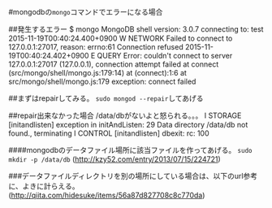 #mongodbの`mongo`コマンドでエラーになる場合

##発生するエラー
    $ mongo
    MongoDB shell version: 3.0.7
    connecting to: test
    2015-11-19T00:40:24.400+0900 W NETWORK  Failed to connect to 127.0.0.1:27017, reason: errno:61 Connection refused
    2015-11-19T00:40:24.402+0900 E QUERY    Error: couldn't connect to server 127.0.0.1:27017 (127.0.0.1), connection attempt failed
    at connect (src/mongo/shell/mongo.js:179:14)
    at (connect):1:6 at src/mongo/shell/mongo.js:179
    exception: connect failed

##まずはrepairしてみる。
`sudo mongod --repair`してあげる

##repair出来なかった場合
/data/dbがないよと怒られる。。。
    I STORAGE  [initandlisten] exception in initAndListen: 29 Data directory /data/db not found., terminating
    I CONTROL  [initandlisten] dbexit:  rc: 100

####mongodbのデータファイル場所に該当ファイルを作ってあげる。
`sudo mkdir -p /data/db`
(http://kzy52.com/entry/2013/07/15/224721)

###データファイルディレクトリを別の場所にしている場合は、以下のurl参考に、よきに計らえる。
(http://qiita.com/hidesuke/items/56a87d827708c8c770da)




